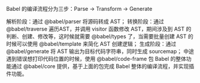Babel 的编译流程分为三步：Parse → Transform → Generate

解析阶段：通过 @babel/parser 将源码转成 AST；
转换阶段：通过 @babel/traverse 遍历AST，并调用 visitor 函数修改 AST，期间涉及到 AST 的判断、创建、修改等，这时候就需要 @babel/types 了，当需要批量创建 AST 的时候可以使用 @babel/template 来简化 AST 创建逻辑；
生成阶段：通过 @babel/generate 将 AST 输出为目标代码字符串，同时生成 sourcemap；
中途遇到错误想打印代码位置的时候，使用 @babel/code-frame 包
Babel 的整体功能通过 @babel/core 提供，基于上面的包完成 Babel 整体的编译流程，并实现插件功能。

